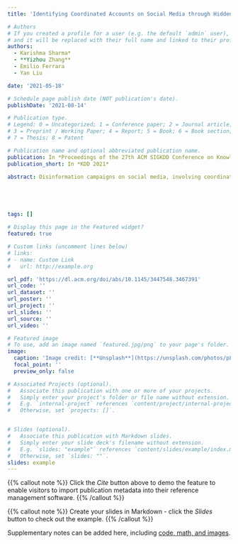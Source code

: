 ```yaml
---
title: 'Identifying Coordinated Accounts on Social Media through Hidden Influence and Group Behaviours'

# Authors
# If you created a profile for a user (e.g. the default `admin` user), write the username (folder name) here
# and it will be replaced with their full name and linked to their profile.
authors:
  - Karishma Sharma*
  - **Yizhou Zhang**
  - Emilio Ferrara
  - Yan Liu

date: '2021-05-18'

# Schedule page publish date (NOT publication's date).
publishDate: '2021-08-14'

# Publication type.
# Legend: 0 = Uncategorized; 1 = Conference paper; 2 = Journal article;
# 3 = Preprint / Working Paper; 4 = Report; 5 = Book; 6 = Book section;
# 7 = Thesis; 8 = Patent

# Publication name and optional abbreviated publication name.
publication: In *Proceedings of the 27th ACM SIGKDD Conference on Knowledge Discovery and Data Mining*
publication_short: In *KDD 2021*

abstract: Disinformation campaigns on social media, involving coordinated activities from malicious accounts towards manipulating public opinion, have become increasingly prevalent. Existing approaches to detect coordinated accounts either make very strict assumptions about coordinated behaviours, or require part of the malicious accounts in the coordinated group to be revealed in order to detect the rest. To address these drawbacks, we propose a generative model, AMDN-HAGE (Attentive Mixture Density Network with Hidden Account Group Estimation) which jointly models account activities and hidden group behaviours based on Temporal Point Processes (TPP) and Gaussian Mixture Model (GMM), to capture inherent characteristics of coordination which is, accounts that coordinate must strongly influence each other's activities, and collectively appear anomalous from normal accounts. To address the challenges of optimizing the proposed model, we provide a bilevel optimization algorithm with theoretical guarantee on convergence. We verified the effectiveness of the proposed method and training algorithm on real-world social network data collected from Twitter related to coordinated campaigns from Russia's Internet Research Agency targeting the 2016 U.S. Presidential Elections, and to identify coordinated campaigns related to the COVID-19 pandemic. Leveraging the learned model, we find that the average influence between coordinated account pairs is the highest. On COVID-19, we found coordinated group spreading anti-vaccination, anti-masks conspiracies that suggest the pandemic is a hoax and political scam.





tags: []

# Display this page in the Featured widget?
featured: true

# Custom links (uncomment lines below)
# links:
# - name: Custom Link
#   url: http://example.org

url_pdf: 'https://dl.acm.org/doi/abs/10.1145/3447548.3467391'
url_code: ''
url_dataset: ''
url_poster: ''
url_project: ''
url_slides: ''
url_source: ''
url_video: ''

# Featured image
# To use, add an image named `featured.jpg/png` to your page's folder.
image:
  caption: 'Image credit: [**Unsplash**](https://unsplash.com/photos/pLCdAaMFLTE)'
  focal_point: ''
  preview_only: false

# Associated Projects (optional).
#   Associate this publication with one or more of your projects.
#   Simply enter your project's folder or file name without extension.
#   E.g. `internal-project` references `content/project/internal-project/index.md`.
#   Otherwise, set `projects: []`.


# Slides (optional).
#   Associate this publication with Markdown slides.
#   Simply enter your slide deck's filename without extension.
#   E.g. `slides: "example"` references `content/slides/example/index.md`.
#   Otherwise, set `slides: ""`.
slides: example
---
```


{{% callout note %}}
Click the _Cite_ button above to demo the feature to enable visitors to import publication metadata into their reference management software.
{{% /callout %}}

{{% callout note %}}
Create your slides in Markdown - click the _Slides_ button to check out the example.
{{% /callout %}}

Supplementary notes can be added here, including [code, math, and images](https://wowchemy.com/docs/writing-markdown-latex/).

